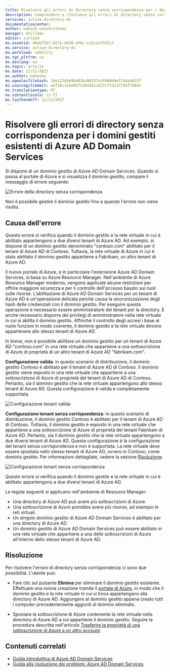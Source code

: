 ```yaml
---
title: Risolvere gli errori di directory senza corrispondenza per i domini gestiti esistenti di Azure AD Domain Services | Microsoft Docs
description: Comprendere e risolvere gli errori di directory senza corrispondenza per i domini gestiti esistenti di Azure AD Domain Services
services: active-directory-ds
documentationcenter: 
author: mahesh-unnikrishnan
manager: mtillman
editor: curtand
ms.assetid: 40eb75b7-827e-4d30-af6c-ca3c2af915c7
ms.service: active-directory-ds
ms.workload: identity
ms.tgt_pltfrm: na
ms.devlang: na
ms.topic: article
ms.date: 12/11/2017
ms.author: maheshu
ms.openlocfilehash: 24e11769e9b403bc00157e3f60869effa6a9633f
ms.sourcegitcommit: a5f16c1e2e0573204581c072cf7d237745ff98dc
ms.translationtype: HT
ms.contentlocale: it-IT
ms.lasthandoff: 12/11/2017
---
```

# <a name="resolve-mismatched-directory-errors-for-existing-azure-ad-domain-services-managed-domains"></a>Risolvere gli errori di directory senza corrispondenza per i domini gestiti esistenti di Azure AD Domain Services
Si dispone di un dominio gestito di Azure AD Domain Services. Quando si passa al portale di Azure e si visualizza il dominio gestito, compare il messaggio di errore seguente:

![Errore della directory senza corrispondenza](.\media\getting-started\mismatched-tenant-error.png)

Non è possibile gestire il dominio gestito fino a quando l'errore non viene risolto.


## <a name="whats-causing-this-error"></a>Causa dell'errore
Questo errore si verifica quando il dominio gestito e la rete virtuale in cui è abilitato appartengono a due diversi tenant di Azure AD. Ad esempio, si dispone di un dominio gestito denominato "contoso.com" abilitato per il tenant di Azure AD di Contoso. Tuttavia, la rete virtuale di Azure in cui è stato abilitato il dominio gestito appartiene a Fabrikam, un altro tenant di Azure AD.

Il nuovo portale di Azure, e in particolare l'estensione Azure AD Domain Services, si basa su Azure Resource Manager. Nell'ambiente di Azure Resource Manager moderno, vengono applicate alcune restrizioni per offrire maggiore sicurezza e per il controllo dell'accesso basato sui ruoli sulle risorse. L'abilitazione di Azure AD Domain Services per un tenant di Azure AD è un'operazione delicata perché causa la sincronizzazione degli hash delle credenziali con il dominio gestito. Per eseguire questa operazione è necessario essere amministratore del tenant per la directory. È anche necessario disporre dei privilegi di amministratore nella rete virtuale in cui si abilita il dominio gestito. Affinché il controllo degli accesi i base al ruolo funzioni in modo coerente, il dominio gestito e la rete virtuale devono appartenere allo stesso tenant di Azure AD.

In breve, non è possibile abilitare un dominio gestito per un tenant di Azure AD "contoso.com" in una rete virtuale che appartiene a una sottoscrizione di Azure di proprietà di un altro tenant di Azure AD "fabrikam.com". 

**Configurazione valida**: in questo scenario di distribuzione, il dominio gestito Contoso è abilitato per il tenant di Azure AD di Contoso. Il dominio gestito viene esposto in una rete virtuale che appartiene a una sottoscrizione di Azure di proprietà del tenant di Azure AD di Contoso. Pertanto, sia il dominio gestito che la rete virtuale appartengono allo stesso tenant di Azure AD. Questa configurazione è valida e completamente supportata.

![Configurazione tenant valida](./media/getting-started/valid-tenant-config.png)

**Configurazione tenant senza corrispondenza**: in questo scenario di distribuzione, il dominio gestito Contoso è abilitato per il tenant di Azure AD di Contoso. Tuttavia, il dominio gestito è esposto in una rete virtuale che appartiene a una sottoscrizione di Azure di proprietà del tenant Fabrikam di Azure AD. Pertanto, sia il dominio gestito che la rete virtuale appartengono a due diversi tenant di Azure AD. Questa configurazione è la configurazione del tenant senza corrispondenza e non è supportata. La rete virtuale deve essere spostata nello stesso tenant di Azure AD, ovvero in Contoso, come dominio gestito. Per informazioni dettagliate, vedere la sezione [Risoluzione](#resolution).

![Configurazione tenant senza corrispondenza](./media/getting-started/mismatched-tenant-config.png)

Questo errore si verifica quando il dominio gestito e la rete virtuale in cui è abilitato appartengono a due diversi tenant di Azure AD.

Le regole seguenti si applicano nell'ambiente di Resource Manager:
- Una directory di Azure AD può avere più sottoscrizioni di Azure.
- Una sottoscrizione di Azure potrebbe avere più risorse, ad esempio le reti virtuali.
- Un singolo dominio gestito di Azure AD Domain Services è abilitato per una directory di Azure AD.
- Un dominio gestito di Azure AD Domain Services può essere abilitato in una rete virtuale che appartiene a una delle sottoscrizioni di Azure all'interno dello stesso tenant di Azure AD.


## <a name="resolution"></a>Risoluzione
Per risolvere l'errore di directory senza corrispondenza ci sono due possibilità. L'utente può:

- Fare clic sul pulsante **Elimina** per eliminare il dominio gestito esistente. Effettuare una nuova creazione tramite il [portale di Azure](https://portal.azure.com), in modo che il dominio gestito e la rete virtuale in cui si trova appartengano alla directory di Azure AD. Aggiungere al dominio gestito appena creato tutti i computer precedentemente aggiunti al dominio eliminato.

- Spostare la sottoscrizione di Azure contenente la rete virtuale nella directory di Azure AD a cui appartiene il dominio gestito. Seguire la procedura descritta nell'articolo [Trasferire la proprietà di una sottoscrizione di Azure a un altro account](../billing/billing-subscription-transfer.md).


## <a name="related-content"></a>Contenuti correlati
* [Guida introduttiva di Azure AD Domain Services](active-directory-ds-getting-started.md)
* [Guida alla risoluzione dei problemi: Azure AD Domain Services](active-directory-ds-troubleshooting.md)
